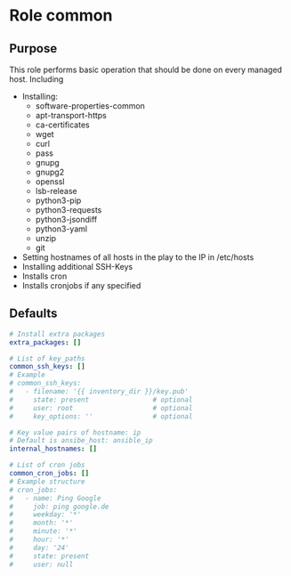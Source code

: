 # Role common

## Purpose
This role performs basic operation that should be done on every managed host. Including
 * Installing:
    * software-properties-common
    * apt-transport-https
    * ca-certificates
    * wget
    * curl
    * pass
    * gnupg
    * gnupg2
    * openssl
    * lsb-release
    * python3-pip
    * python3-requests
    * python3-jsondiff
    * python3-yaml
    * unzip
    * git
  * Setting hostnames of all hosts in the play to the IP in /etc/hosts
  * Installing additional SSH-Keys
  * Installs cron
  * Installs cronjobs if any specified


## Defaults
```yml
# Install extra packages
extra_packages: []

# List of key_paths
common_ssh_keys: []
# Example
# common_ssh_keys:
#   - filename: '{{ inventory_dir }}/key.pub'
#     state: present                # optional
#     user: root                    # optional
#     key_options: ''               # optional

# Key value pairs of hostname: ip
# Default is ansibe_host: ansible_ip
internal_hostnames: []

# List of cron jobs
common_cron_jobs: []
# Example structure
# cron_jobs:
#   - name: Ping Google
#     job: ping google.de
#     weekday: '*'
#     month: '*'
#     minute: '*'
#     hour: '*'
#     day: '24'
#     state: present
#     user: null
```